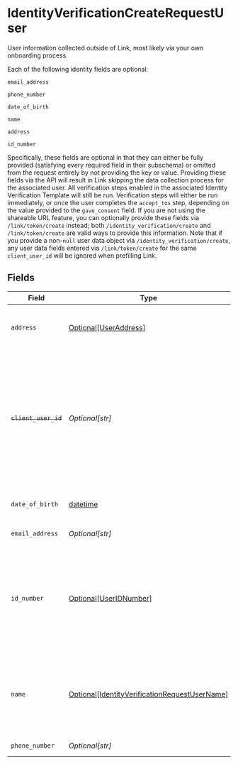 # IdentityVerificationCreateRequestUser

User information collected outside of Link, most likely via your own onboarding process.

Each of the following identity fields are optional:

`email_address`

`phone_number`

`date_of_birth`

`name`

`address`

`id_number`

Specifically, these fields are optional in that they can either be fully provided (satisfying every required field in their subschema) or omitted from the request entirely by not providing the key or value.
Providing these fields via the API will result in Link skipping the data collection process for the associated user. All verification steps enabled in the associated Identity Verification Template will still be run. Verification steps will either be run immediately, or once the user completes the `accept_tos` step, depending on the value provided to the `gave_consent` field.
If you are not using the shareable URL feature, you can optionally provide these fields via `/link/token/create` instead; both `/identity_verification/create` and `/link/token/create` are valid ways to provide this information. Note that if you provide a non-`null` user data object via `/identity_verification/create`, any user data fields entered via `/link/token/create` for the same `client_user_id` will be ignored when prefilling Link.


## Fields

| Field                                                                                                                                                                                                                               | Type                                                                                                                                                                                                                                | Required                                                                                                                                                                                                                            | Description                                                                                                                                                                                                                         | Example                                                                                                                                                                                                                             |
| ----------------------------------------------------------------------------------------------------------------------------------------------------------------------------------------------------------------------------------- | ----------------------------------------------------------------------------------------------------------------------------------------------------------------------------------------------------------------------------------- | ----------------------------------------------------------------------------------------------------------------------------------------------------------------------------------------------------------------------------------- | ----------------------------------------------------------------------------------------------------------------------------------------------------------------------------------------------------------------------------------- | ----------------------------------------------------------------------------------------------------------------------------------------------------------------------------------------------------------------------------------- |
| `address`                                                                                                                                                                                                                           | [Optional[UserAddress]](../../models/shared/useraddress.md)                                                                                                                                                                         | :heavy_minus_sign:                                                                                                                                                                                                                  | Home address for the user. For more context on this field, see [Input Validation by Country](https://plaid.com/docs/identity-verification/hybrid-input-validation/#input-validation-by-country).                                    |                                                                                                                                                                                                                                     |
| ~~`client_user_id`~~                                                                                                                                                                                                                | *Optional[str]*                                                                                                                                                                                                                     | :heavy_minus_sign:                                                                                                                                                                                                                  | : warning: ** DEPRECATED **: This will be removed in a future release, please migrate away from it as soon as possible.<br/><br/>Specifying `user.client_user_id` is deprecated. Please provide `client_user_id` at the root level instead. | your-db-id-3b24110                                                                                                                                                                                                                  |
| `date_of_birth`                                                                                                                                                                                                                     | [datetime](https://docs.python.org/3/library/datetime.html#datetime-objects)                                                                                                                                                        | :heavy_minus_sign:                                                                                                                                                                                                                  | A date in the format YYYY-MM-DD (RFC 3339 Section 5.6).                                                                                                                                                                             | 1990-05-29                                                                                                                                                                                                                          |
| `email_address`                                                                                                                                                                                                                     | *Optional[str]*                                                                                                                                                                                                                     | :heavy_minus_sign:                                                                                                                                                                                                                  | A valid email address.                                                                                                                                                                                                              | user@example.com                                                                                                                                                                                                                    |
| `id_number`                                                                                                                                                                                                                         | [Optional[UserIDNumber]](../../models/shared/useridnumber.md)                                                                                                                                                                       | :heavy_minus_sign:                                                                                                                                                                                                                  | ID number submitted by the user, currently used only for the Identity Verification product. If the user has not submitted this data yet, this field will be `null`. Otherwise, both fields are guaranteed to be filled.             |                                                                                                                                                                                                                                     |
| `name`                                                                                                                                                                                                                              | [Optional[IdentityVerificationRequestUserName]](../../models/shared/identityverificationrequestusername.md)                                                                                                                         | :heavy_minus_sign:                                                                                                                                                                                                                  | You can use this field to pre-populate the user's legal name; if it is provided here, they will not be prompted to enter their name in the identity verification attempt.                                                           |                                                                                                                                                                                                                                     |
| `phone_number`                                                                                                                                                                                                                      | *Optional[str]*                                                                                                                                                                                                                     | :heavy_minus_sign:                                                                                                                                                                                                                  | A phone number in E.164 format.                                                                                                                                                                                                     | +19876543212                                                                                                                                                                                                                        |